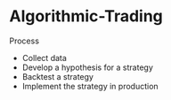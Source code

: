 # Algorithmic-Trading

Process
- Collect data 
- Develop a hypothesis for a strategy 
- Backtest a strategy 
- Implement the strategy in production

